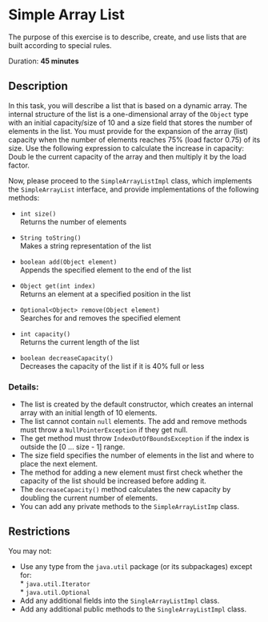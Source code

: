 # Simple Array List  

The purpose of this exercise is to describe, create, and use lists that are built according to special rules.


Duration: **45 minutes**



## Description

In this task, you will describe a list that is based on a dynamic array. The internal structure of the list is a one-dimensional array of the `Object` type with an initial capacity/size of 10 and a size field that stores the number of elements in the list. You must provide for the expansion of the array (list) capacity when the number of elements reaches 75% (load factor 0.75) of its size. Use the following expression to calculate the increase in capacity: Doub le the current capacity of the array and then multiply it by the load factor.

Now, please proceed to the `SimpleArrayListImpl` class, which implements the `SimpleArrayList` interface, and provide implementations of the following methods:

*	`int size()`  
   Returns the number of elements  

*	`String toString()`  
   Makes a string representation of the list  

*	`boolean add(Object element)`  
   Appends the specified element to the end of the list

*	`Object get(int index)`  
   Returns an element at a specified position in the list

*	`Optional<Object> remove(Object element)`  
   Searches for and removes the specified element

*	`int capacity()`  
   Returns the current length of the list

*	`boolean decreaseCapacity()`  
   Decreases the capacity of the list if it is 40% full or less


### Details:
*	The list is created by the default constructor, which creates an internal array with an initial length of 10 elements.
*	The list cannot contain `null` elements. The add and remove methods must throw a `NullPointerException` if they get null.
*	The get method must throw `IndexOutOfBoundsException` if the index is outside the [0 … size - 1] range.
*	The size field specifies the number of elements in the list and where to place the next element.
*	The method for adding a new element must first check whether the capacity of the list should be increased before adding it.
*	The `decreaseCapacity()` method calculates the new capacity by doubling the current number of elements.
*	You can add any private methods to the `SimpleArrayListImp` class.


## Restrictions
You may not: 
* Use any type from the `java.util` package (or its subpackages) except for:  
      * `java.util.Iterator`  
      * `java.util.Optional`  
*	Add any additional fields into the `SingleArrayListImpl` class.
*	Add any additional public methods to the `SingleArrayListImpl` class.
